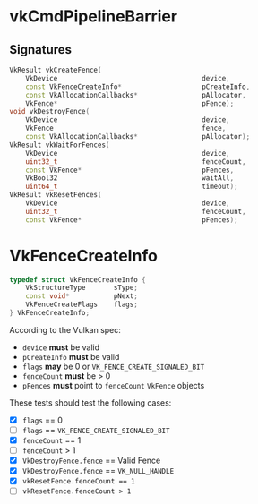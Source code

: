 # vkCmdPipelineBarrier

## Signatures
```c++
VkResult vkCreateFence(
    VkDevice                                    device,
    const VkFenceCreateInfo*                    pCreateInfo,
    const VkAllocationCallbacks*                pAllocator,
    VkFence*                                    pFence);
void vkDestroyFence(
    VkDevice                                    device,
    VkFence                                     fence,
    const VkAllocationCallbacks*                pAllocator);
VkResult vkWaitForFences(
    VkDevice                                    device,
    uint32_t                                    fenceCount,
    const VkFence*                              pFences,
    VkBool32                                    waitAll,
    uint64_t                                    timeout);
VkResult vkResetFences(
    VkDevice                                    device,
    uint32_t                                    fenceCount,
    const VkFence*                              pFences);
```

# VkFenceCreateInfo
```c++
typedef struct VkFenceCreateInfo {
    VkStructureType       sType;
    const void*           pNext;
    VkFenceCreateFlags    flags;
} VkFenceCreateInfo;

```

According to the Vulkan spec:
- `device` **must** be valid
- `pCreateInfo` **must** be valid
- `flags` **may** be 0 or `VK_FENCE_CREATE_SIGNALED_BIT`
- `fenceCount` **must** be > 0
- `pFences` **must** point to `fenceCount` `VkFence` objects

These tests should test the following cases:
- [x] `flags` == 0
- [ ] `flags` == `VK_FENCE_CREATE_SIGNALED_BIT`
- [x] `fenceCount` == 1
- [ ] `fenceCount` > 1
- [x] `VkDestroyFence.fence` == Valid Fence
- [x] `VkDestroyFence.fence` == `VK_NULL_HANDLE`
- [x] `vkResetFence.fenceCount == 1`
- [ ] `vkResetFence.fenceCount > 1`